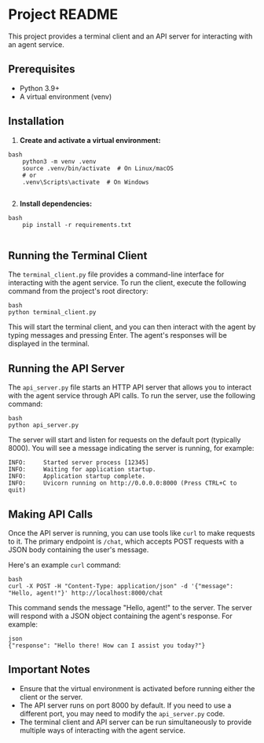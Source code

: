 # Project README

This project provides a terminal client and an API server for interacting with an agent service.

## Prerequisites

- Python 3.9+
- A virtual environment (venv)

## Installation

1.  **Create and activate a virtual environment:**
```
bash
    python3 -m venv .venv
    source .venv/bin/activate  # On Linux/macOS
    # or
    .venv\Scripts\activate  # On Windows
    
```
2.  **Install dependencies:**
```
bash
    pip install -r requirements.txt
    
```
## Running the Terminal Client

The `terminal_client.py` file provides a command-line interface for interacting with the agent service.  To run the client, execute the following command from the project's root directory:
```
bash
python terminal_client.py
```
This will start the terminal client, and you can then interact with the agent by typing messages and pressing Enter. The agent's responses will be displayed in the terminal.

## Running the API Server

The `api_server.py` file starts an HTTP API server that allows you to interact with the agent service through API calls.  To run the server, use the following command:
```
bash
python api_server.py
```
The server will start and listen for requests on the default port (typically 8000).  You will see a message indicating the server is running, for example:
```
INFO:     Started server process [12345]
INFO:     Waiting for application startup.
INFO:     Application startup complete.
INFO:     Uvicorn running on http://0.0.0.0:8000 (Press CTRL+C to quit)
```
## Making API Calls

Once the API server is running, you can use tools like `curl` to make requests to it.  The primary endpoint is `/chat`, which accepts POST requests with a JSON body containing the user's message.

Here's an example `curl` command:
```
bash
curl -X POST -H "Content-Type: application/json" -d '{"message": "Hello, agent!"}' http://localhost:8000/chat
```
This command sends the message "Hello, agent!" to the server. The server will respond with a JSON object containing the agent's response.  For example:
```
json
{"response": "Hello there! How can I assist you today?"}
```
## Important Notes

*   Ensure that the virtual environment is activated before running either the client or the server.
*   The API server runs on port 8000 by default.  If you need to use a different port, you may need to modify the `api_server.py` code.
*   The terminal client and API server can be run simultaneously to provide multiple ways of interacting with the agent service.